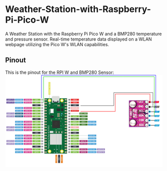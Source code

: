 # Weather-Station-with-Raspberry-Pi-Pico-W
A Weather Station with the Raspberry Pi Pico W and a BMP280 temperature and pressure sensor. Real-time temperature data displayed on a WLAN webpage utilizing the Pico W's WLAN capabilities.

## Pinout
This is the pinout for the RPI W and BMP280 Sensor:
![alt text](https://github.com/ktiminis/Weather-Station-with-Raspberry-Pi-Pico-W/blob/main/RPI%20W%20BMP28%20PIN%20LAYOUT.drawio.png)
